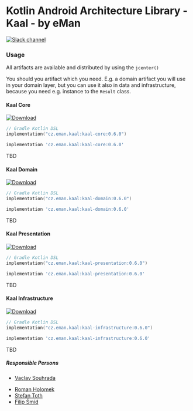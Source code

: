 # Kotlin Android Architecture Library - Kaal - by eMan

[![Slack channel](https://img.shields.io/badge/Chat-Slack-blue.svg)](https://kotlinlang.slack.com/messages/kaal/)

### Usage

All artifacts are available and distributed by using the `jcenter()`

You should you artifact which you need. E.g. a domain artifact you will use in your domain layer, 
but you can use it also in data and infrastructure, because you need e.g. instance to the `Result` class.



#### Kaal Core
[![Download](https://api.bintray.com/packages/emanprague/maven/cz.eman.kaal.core/images/download.svg?version=0.6.0)](https://bintray.com/emanprague/maven/cz.eman.kaal.core/0.6.0/link)

```kotlin
// Gradle Kotlin DSL
implementation("cz.eman.kaal:kaal-core:0.6.0")
```

```groovy
implementation 'cz.eman.kaal:kaal-core:0.6.0'
```

TBD

#### Kaal Domain
[![Download](https://api.bintray.com/packages/emanprague/maven/cz.eman.kaal.domain/images/download.svg?version=0.6.0)](https://bintray.com/emanprague/maven/cz.eman.kaal.domain/0.6.0/link)

```kotlin
// Gradle Kotlin DSL
implementation("cz.eman.kaal:kaal-domain:0.6.0")
```

```groovy
implementation 'cz.eman.kaal:kaal-domain:0.6.0'
```

TBD

#### Kaal Presentation
[![Download](https://api.bintray.com/packages/emanprague/maven/cz.eman.kaal.presentation/images/download.svg?version=0.6.0)](https://bintray.com/emanprague/maven/cz.eman.kaal.presentation/0.6.0/link)

```kotlin
// Gradle Kotlin DSL
implementation("cz.eman.kaal:kaal-presentation:0.6.0")
```

```groovy
implementation 'cz.eman.kaal:kaal-presentation:0.6.0'
```

TBD

#### Kaal Infrastructure
[![Download](https://api.bintray.com/packages/emanprague/maven/cz.eman.kaal.domain/images/download.svg?version=0.6.0)](https://bintray.com/emanprague/maven/cz.eman.kaal.domain/0.6.0/link)

```kotlin
// Gradle Kotlin DSL
implementation("cz.eman.kaal:kaal-infrastructure:0.6.0")
```

```groovy
implementation 'cz.eman.kaal:kaal-infrastructure:0.6.0'
```

TBD

##### Responsible Persons
* [Vaclav Souhrada](mailto:vaclav.souhrada@eman.cz)
- [Roman Holomek](mailto:roman.holomek@eman.cz)
- [Stefan Toth](mailto:stefan.toth@eman.cz)
- [Filip Šmíd](mailto:filip.smid@eman.cz)
